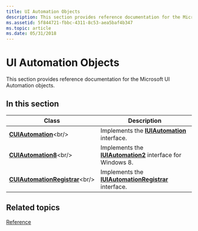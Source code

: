 ```yaml
---
title: UI Automation Objects
description: This section provides reference documentation for the Microsoft UI Automation objects.
ms.assetid: 5f844721-fbbc-4311-8c53-aea5baf4b347
ms.topic: article
ms.date: 05/31/2018
---
```


# UI Automation Objects

This section provides reference documentation for the Microsoft UI Automation objects.

## In this section



| Class                                                                             | Description                                                                                          |
|-----------------------------------------------------------------------------------|------------------------------------------------------------------------------------------------------|
| [**CUIAutomation**](https://msdn.microsoft.com/library/Ff384838(v=VS.85).aspx)<br/>                   | Implements the [**IUIAutomation**](/windows/desktop/api/UIAutomationClient/nn-uiautomationclient-iuiautomation) interface.<br/>                   |
| [**CUIAutomation8**](https://msdn.microsoft.com/library/Hh448746(v=VS.85).aspx)<br/>                 | Implements the [**IUIAutomation2**](/windows/desktop/api/UIAutomationClient/nn-uiautomationclient-iuiautomation) interface for Windows 8.<br/>    |
| [**CUIAutomationRegistrar**](https://msdn.microsoft.com/library/Ff384837(v=VS.85).aspx)<br/> | Implements the [**IUIAutomationRegistrar**](/windows/desktop/api/UIAutomationCore/nn-uiautomationcore-iuiautomationregistrar) interface.<br/> |



 

## Related topics

<dl> <dt>

[Reference](entry-uiautocore-ref.md)
</dt> </dl>

 

 





